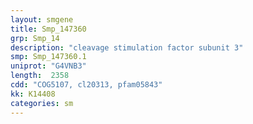 ```yaml
---
layout: smgene
title: Smp_147360
grp: Smp_14
description: "cleavage stimulation factor subunit 3"
smp: Smp_147360.1
uniprot: "G4VNB3"
length:  2358
cdd: "COG5107, cl20313, pfam05843"
kk: K14408
categories: sm
---
```

